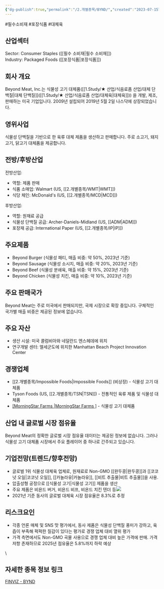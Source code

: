```yaml
---
{"dg-publish":true,"permalink":"/2.개별종목/BYND/","created":"2023-07-15T12:25:29.760+09:00","updated":"2025-06-25T11:20:16.102+09:00"}
---
```


#필수소비재 #포장식품 #대체육

## 산업섹터

Sector: Consumer Staples ([[필수 소비재\|필수 소비재]])  
Industry: Packaged Foods ([[포장식품\|포장식품]])

## 회사 개요

Beyond Meat, Inc.는 식물성 고기 대체품([[1.Study/★ 산업/식음료픔 산업/대체 단백질\|대체 단백질]]([[1.Study/★ 산업/식음료픔 산업/대체육\|대체육]])) 을 개발, 제조, 판매하는 미국 기업입니다. 2009년 설립되어 2019년 5월 2일 나스닥에 상장되었습니다.

## 영위사업

식물성 단백질을 기반으로 한 육류 대체 제품을 생산하고 판매합니다. 주로 소고기, 돼지고기, 닭고기 대체품을 제공합니다.

## 전방/후방산업

전방산업:

- 역할: 제품 판매
- 식품 소매업: Walmart (US, [[2.개별종목/WMT\|WMT]])
- 식당 체인: McDonald's (US, [[2.개별종목/MCD\|MCD]])

후방산업:

- 역할: 원재료 공급
- 식물성 단백질 공급: Archer-Daniels-Midland (US, [[ADM\|ADM]])
- 포장재 공급: International Paper (US, [[2.개별종목/IP\|IP]])

## 주요제품

- Beyond Burger (식물성 패티, 매출 비중: 약 50%, 2023년 기준)
- Beyond Sausage (식물성 소시지, 매출 비중: 약 20%, 2023년 기준)
- Beyond Beef (식물성 분쇄육, 매출 비중: 약 15%, 2023년 기준)
- Beyond Chicken (식물성 치킨, 매출 비중: 약 10%, 2023년 기준)

## 주요 판매국가

Beyond Meat는 주로 미국에서 판매되지만, 국제 시장으로 확장 중입니다. 구체적인 국가별 매출 비중은 제공된 정보에 없습니다.

## 주요 자산

- 생산 시설: 미국 콜럼비아와 네덜란드 엔스헤데에 위치
- 연구개발 센터: 엘세군도에 위치한 Manhattan Beach Project Innovation Center

## 경쟁업체

- [[2.개별종목/Impossible Foods\|Impossible Foods]] (비상장) - 식물성 고기 대체품
- Tyson Foods (US, [[2.개별종목/TSN\|TSN]]) - 전통적인 육류 제품 및 식물성 대체품
- [[MorningStar Farms \|MorningStar Farms ]](비상장) - 식물성 고기 대체품

## 산업 내 글로벌 시장 점유율

Beyond Meat의 정확한 글로벌 시장 점유율 데이터는 제공된 정보에 없습니다. 그러나 식물성 고기 대체품 시장에서 주요 플레이어 중 하나로 간주되고 있습니다.

## 기업전망(트렌드/향후전망)
 
- 글로벌 1위 식물성 대체육 업체로, 원재료로 Non-GMO [[완두콩\|완두콩]]과 [[코코넛 오일\|코코넛 오일]], [[카놀라유\|카놀라유]], [[비트 추출물\|비트 추출물]]을 사용. 
- 압출성형 공정으로 [[식물성 고기\|식물성 고기]] 제품을 생산
- 주요 제품은 비욘드 버거, 비욘드 비프, 비욘드 치킨 텐더 등![](https://i.imgur.com/YSRbpnw.png)
- 2021년 기준 동사의 글로벌 대체육 시장 점유율은 8.3%로 추정


## 리스크요인

- 각종 언론 매체 및 SNS 맛 평가에서, 동사 제품은 식물성 단백질 풍미가 강하고, 육즙이 부족해 퍽퍽한 질감이 있다는 평가로 경쟁 업체 대비 열위 평가
- 가격 측면에서도 Non-GMO 곡물 사용으로 경쟁 업체 대비 높은 가격에 판매. 가격 저항 존재하므로 2025년 점유율은 5.8%까지 하락 예상

\
## 자세한 종목 정보 링크

[FINVIZ - BYND](https://finviz.com/quote.ashx?t=BYND)